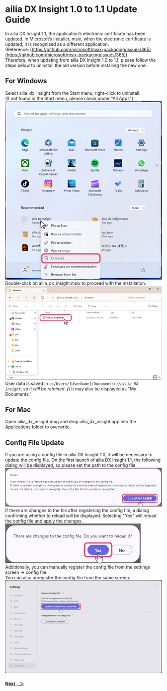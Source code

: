 # ailia DX Insight 1.0 to 1.1 Update Guide

In ailia DX Insight 1.1, the application’s electronic certificate has been updated. In Microsoft’s installer, msix, when the electronic certificate is updated, it is recognized as a different application. <br> 
(Reference: [https://github.com/microsoft/msix-packaging/issues/365](https://github.com/microsoft/msix-packaging/issues/365))<br>
Therefore, when updating from ailia DX Insight 1.0 to 1.1, please follow the steps below to uninstall the old version before installing the new one.

## For Windows
Select ailia_dx_insight from the Start menu, right-click to uninstall. <br>
(If not found in the Start menu, please check under "All Apps") <br>
<img src="img/UpdateGuide_01.jpg" alt="UpdateGuide_01"><br>
Double-click on ailia_dx_insight.msix to proceed with the installation. <br>
<img src="img/UpdateGuide_02.png" alt="UpdateGuide_02.png"><br>
User data is saved in <code>c:/Users/[UserName]/Documents(*)/ailia DX Insight</code>, so it will be retained. 
(*) It may also be displayed as "My Documents."

## For Mac
Open ailia_dx_insight.dmg and drop ailia_dx_insight.app into the Applications folder to overwrite.

## Config File Update
If you are using a config file in ailia DX Insight 1.0, it will be necessary to update the config file. On the first launch of ailia DX Insight 1.1, the following dialog will be displayed, so please set the path to the config file. <br>
<img src="img/ConfigFile_02.png" alt="ConfigFile_02.png"><br>
If there are changes to the file after registering the config file, a dialog confirming whether to reload will be displayed. Selecting "Yes" will reload the config file and apply the changes. <br>
<img src="img/ConfigFile_03.png" alt="ConfigFile_03.png"><br>
Additionally, you can manually register the config file from the settings screen → config file. <br>
You can also unregister the config file from the same screen. <br>
<img src="img/ConfigFile_01.png" alt="ConfigFile_01.png"><br>
  
  #### [Next&emsp;＞](MainOperation.md) 